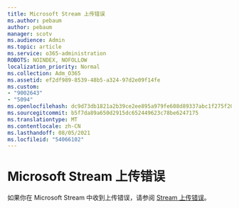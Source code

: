 ```yaml
---
title: Microsoft Stream 上传错误
ms.author: pebaum
author: pebaum
manager: scotv
ms.audience: Admin
ms.topic: article
ms.service: o365-administration
ROBOTS: NOINDEX, NOFOLLOW
localization_priority: Normal
ms.collection: Adm_O365
ms.assetid: ef2df989-8539-48b5-a324-97d2e09f14fe
ms.custom:
- "9002643"
- "5094"
ms.openlocfilehash: dc9d73db1821a2b39ce2ee895a979fe608d89337abc1f275f20db70175411e4c
ms.sourcegitcommit: b5f7da89a650d2915dc652449623c78be6247175
ms.translationtype: MT
ms.contentlocale: zh-CN
ms.lasthandoff: 08/05/2021
ms.locfileid: "54066102"
---
```

# <a name="microsoft-stream-upload-errors"></a>Microsoft Stream 上传错误

如果你在 Microsoft Stream 中收到上传错误，请参阅 [Stream 上传错误](/stream/portal-understanding-upload-errors)。
